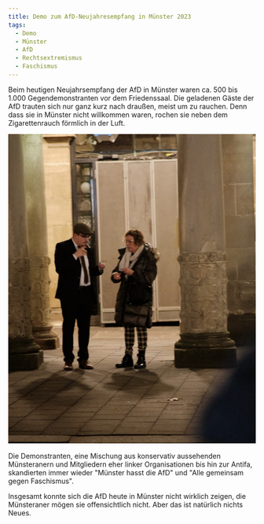 ```yaml
---
title: Demo zum AfD-Neujahresempfang in Münster 2023
tags:
  - Demo
  - Münster
  - AfD
  - Rechtsextremismus
  - Faschismus
---
```


Beim heutigen Neujahrsempfang der AfD in Münster waren ca. 500 bis 1.000 Gegendemonstranten vor dem Friedenssaal. Die geladenen Gäste der AfD trauten sich nur ganz kurz nach draußen, meist um zu rauchen. Denn dass sie in Münster nicht willkommen waren, rochen sie neben dem Zigarettenrauch förmlich in der Luft.

![AfD Neujahresempfang 20.01.2023](/assets/images/afd-demo-neujahresempfang-muenster-1.jpg)
  
Die Demonstranten, eine Mischung aus konservativ aussehenden Münsteranern und Mitgliedern eher linker Organisationen bis hin zur Antifa, skandierten immer wieder "Münster hasst die AfD" und "Alle gemeinsam gegen Faschismus". 
  
Insgesamt konnte sich die AfD heute in Münster nicht wirklich zeigen, die Münsteraner mögen sie offensichtlich nicht. Aber das ist natürlich nichts Neues. 